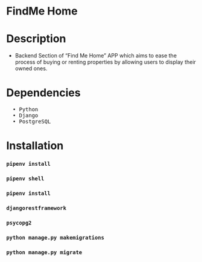 # FindMe Home 

# Description
* Backend Section of 
“Find Me Home” APP which aims to ease the process of buying or renting properties by allowing users to display their owned ones.

# Dependencies
<pre>
  • Python 
  • Django
  • PostgreSQL 
</pre>

# Installation
### `pipenv install`
### `pipenv shell`
### `pipenv install`
### `djangorestframework`
### `psycopg2`
### `python manage.py makemigrations`
### `python manage.py migrate`

